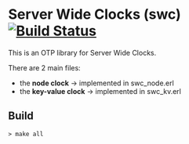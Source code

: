 Server Wide Clocks (swc)  [![Build Status](https://travis-ci.org/ricardobcl/ServerWideClocks.svg)](https://travis-ci.org/ricardobcl/ServerWideClocks)
=====

This is an OTP library for Server Wide Clocks.

There are 2 main files:

  - the **node clock** -> implemented in swc_node.erl
  - the **key-value clock** -> implemented in swc_kv.erl

Build
-----

```shell
> make all
```
